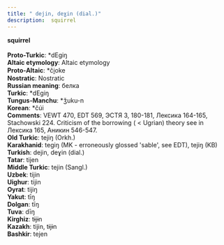 ```yaml
---
title: " dejin, deɣin (dial.)"
description:  squirrel
---
```

<strong> squirrel</strong><br><br>
<strong>Proto-Turkic</strong>:  *dEgiŋ<br>
<strong>Altaic etymology</strong>:  Altaic etymology<br>
<strong> Proto-Altaic</strong>:  *či̯oke<br>
<strong>Nostratic</strong>:  Nostratic<br>
<strong>Russian meaning</strong>:  белка<br>
<strong>Turkic</strong>:  *dEgiŋ<br>
<strong>Tungus-Manchu</strong>:  *ǯuku-n<br>
<strong>Korean</strong>:  *čúi<br>
<strong>Comments</strong>:  VEWT 470, EDT 569, ЭСТЯ 3, 180-181, Лексика 164-165, Stachowski 224. Criticism of the borrowing ( < Ugrian) theory see in Лексика 165, Аникин 546-547.<br>
<strong>Old Turkic</strong>:  tejiŋ (Orkh.)<br>
<strong>Karakhanid</strong>:  tegiŋ (MK - erroneously glossed 'sable', see EDT), tejiŋ (KB)<br>
<strong>Turkish</strong>:  dejin, deɣin (dial.)<br>
<strong>Tatar</strong>:  tijen<br>
<strong>Middle Turkic</strong>:  tejin (Sangl.)<br>
<strong>Uzbek</strong>:  tijin<br>
<strong>Uighur</strong>:  tijin<br>
<strong>Oyrat</strong>:  tijiŋ<br>
<strong>Yakut</strong>:  tīŋ<br>
<strong>Dolgan</strong>:  tīŋ<br>
<strong>Tuva</strong>:  dīŋ<br>
<strong>Kirghiz</strong>:  tɨjɨn<br>
<strong>Kazakh</strong>:  tijin, tɨjɨn<br>
<strong>Bashkir</strong>:  tejen<br>



